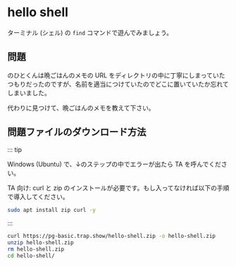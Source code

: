# hello shell

ターミナル (シェル) の `find` コマンドで遊んでみましょう。

## 問題

のひとくんは晩ごはんのメモの URL をディレクトリの中に丁寧にしまっていたつもりだったのですが、名前を適当につけていたのでどこに置いていたか忘れてしまいました。

代わりに見つけて、晩ごはんのメモを教えて下さい。

## 問題ファイルのダウンロード方法

::: tip

Windows (Ubuntu) で、↓のステップの中でエラーが出たら TA を呼んでください。

TA 向け: curl と zip のインストールが必要です。もし入ってなければ以下の手順で導入してください。

```sh
sudo apt install zip curl -y
```

:::

```sh
curl https://pg-basic.trap.show/hello-shell.zip -o hello-shell.zip
unzip hello-shell.zip
rm hello-shell.zip
cd hello-shell/
```
